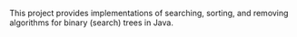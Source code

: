This project provides implementations of searching, sorting, and removing algorithms for binary (search) trees in Java.
